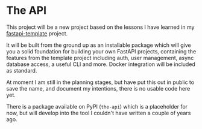 # The API

This project will be a new project based on the lessons I have learned in my
[fastapi-template](https://github.com/seapagan/fastapi-template) project.

It will be built from the ground up as an installable package which will give
you a solid foundation for building your own FastAPI projects, containing the
features from the template project including auth, user management, async
database access, a useful CLI and more. Docker integration will be included as
standard.

At moment I am still in the planning stages, but have put this out in public to
save the name, and document my intentions, there is no usable code here yet.

There is a package available on PyPI (`the-api`) which is a placeholder for now,
but will develop into the tool I couldn't have written a couple of years ago.
